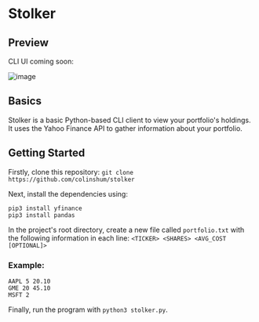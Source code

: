 # Stolker

## Preview
CLI UI coming soon:

![image](https://user-images.githubusercontent.com/11053683/113663349-dd1ef400-9677-11eb-96a6-7793804c97e4.png)


## Basics

Stolker is a basic Python-based CLI client to view your portfolio's holdings. It uses the Yahoo Finance API to gather information about your portfolio.

## Getting Started

Firstly, clone this repository:
`git clone https://github.com/colinshum/stolker`

Next, install the dependencies using:
```
pip3 install yfinance
pip3 install pandas
```

In the project's root directory, create a new file called `portfolio.txt` with the following information in each line:
`<TICKER> <SHARES> <AVG_COST [OPTIONAL]>`

### Example:

```
AAPL 5 20.10
GME 20 45.10
MSFT 2
```

Finally, run the program with `python3 stolker.py`.

